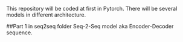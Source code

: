This repository will be coded at first in Pytorch. There will be several models in different architecture.

##Part 1 in seq2seq folder
Seq-2-Seq model aka Encoder-Decoder sequence.
